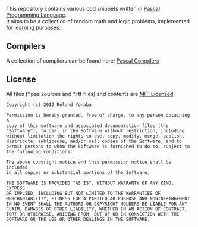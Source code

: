 This repository contains various cod snippets written in [Pascal Programming Language](http://en.wikipedia.org/wiki/Pascal_%28programming_language%29).<br/>
It aims to be a collection of random math and logic problems, implemented for learning purposes.

## Compilers ##
A collection of compilers can be found here:
[Pascal Compilers](http://en.wikipedia.org/wiki/Category:Pascal_compilers)

## License ##
All files (*.pas sources and *.rtf files) and contents are [MIT-Licensed](http://www.opensource.org/licenses/mit-license.php).

	Copyright (c) 2012 Roland Yonaba

    Permission is hereby granted, free of charge, to any person obtaining a
    copy of this software and associated documentation files (the
    "Software"), to deal in the Software without restriction, including
    without limitation the rights to use, copy, modify, merge, publish,
    distribute, sublicense, and/or sell copies of the Software, and to
    permit persons to whom the Software is furnished to do so, subject to
    the following conditions:

    The above copyright notice and this permission notice shall be included
    in all copies or substantial portions of the Software.

    THE SOFTWARE IS PROVIDED "AS IS", WITHOUT WARRANTY OF ANY KIND, EXPRESS
    OR IMPLIED, INCLUDING BUT NOT LIMITED TO THE WARRANTIES OF
    MERCHANTABILITY, FITNESS FOR A PARTICULAR PURPOSE AND NONINFRINGEMENT.
    IN NO EVENT SHALL THE AUTHORS OR COPYRIGHT HOLDERS BE LIABLE FOR ANY
    CLAIM, DAMAGES OR OTHER LIABILITY, WHETHER IN AN ACTION OF CONTRACT,
    TORT OR OTHERWISE, ARISING FROM, OUT OF OR IN CONNECTION WITH THE
    SOFTWARE OR THE USE OR OTHER DEALINGS IN THE SOFTWARE.
